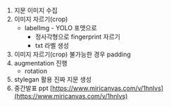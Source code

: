 1. 지문 이미지 수집
2. 이미지 자르기(crop)
    - labelImg - YOLO 포맷으로
        - 정사각형으로 fingerprint 자르기
        - txt 라벨 생성
3. 이미지 자르기(crop) 불가능한 경우 padding
4. augmentation 진행
    - rotation
5. stylegan 활용 진짜 지문 생성
6. 중간발표 ppt [https://www.miricanvas.com/v/1hnlvs](https://www.miricanvas.com/v/1hnlvs)